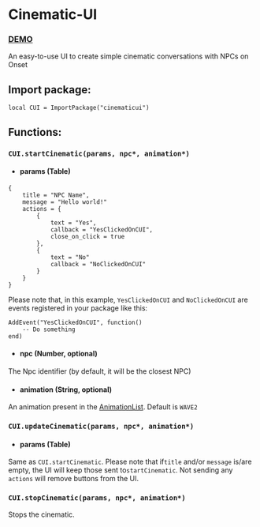 # Cinematic-UI
### [DEMO](https://youtu.be/K3zaY7evqhk)
An easy-to-use UI to create simple cinematic conversations with NPCs on Onset
## Import package:
```
local CUI = ImportPackage("cinematicui")
```
## Functions:
### `CUI.startCinematic(params, npc*, animation*)`
- #### params (Table)
```
{
	title = "NPC Name",
	message = "Hello world!"
	actions = {
		{
			text = "Yes",
			callback = "YesClickedOnCUI",
			close_on_click = true
		},
		{
			text = "No"
			callback = "NoClickedOnCUI"
		}
	}
}
```

Please note that, in this example, `YesClickedOnCUI` and `NoClickedOnCUI` are events registered in your package like this:
```
AddEvent("YesClickedOnCUI", function()
	-- Do something
end)
```
- #### npc (Number, optional)
The Npc identifier (by default, it will be the closest NPC)
- #### animation (String, optional)
An animation present in the [AnimationList](https://dev.playonset.com/wiki/AnimationList). Default is `WAVE2`

### `CUI.updateCinematic(params, npc*, animation*)`
- #### params (Table)
Same as `CUI.startCinematic`.
Please note that if`title` and/or `message` is/are empty, the UI will keep those sent to`startCinematic`. Not sending any `actions` will remove buttons from the UI.
### `CUI.stopCinematic(params, npc*, animation*)`
Stops the cinematic.